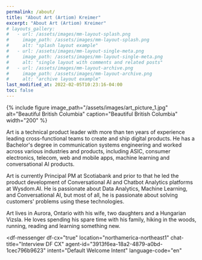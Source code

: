 ```yaml
---
permalink: /about/
title: "About Art (Artiom) Kreimer"
excerpt: "About Art (Artiom) Kreimer"
# layouts_gallery:
#   - url: /assets/images/mm-layout-splash.png
#     image_path: /assets/images/mm-layout-splash.png
#     alt: "splash layout example"
#   - url: /assets/images/mm-layout-single-meta.png
#     image_path: /assets/images/mm-layout-single-meta.png
#     alt: "single layout with comments and related posts"
#   - url: /assets/images/mm-layout-archive.png
#     image_path: /assets/images/mm-layout-archive.png
#     alt: "archive layout example"
last_modified_at: 2022-02-05T10:23:16-04:00
toc: false
---
```




{% include figure image_path="/assets/images/art_picture_1.jpg" alt="Beautiful British Columbia" caption="Beautiful British Columbia" width="200" %}


Art is a technical product leader with more than ten years of experience leading cross-functional teams to create and ship digital products. He has a Bachelor's degree in communication systems engineering and worked across various industries and products, including ASIC, consumer electronics, telecom, web and mobile apps, machine learning and conversational AI products.

Art is currently Principal PM at Scotiabank and prior to that he led the product development of Conversational AI and Chatbot Analytics platforms at Wysdom.AI. He is passionate about Data Analytics, Machine Learning, and Conversational AI, but most of all, he is passionate about solving customers' problems using these technologies. 

Art lives in Aurora, Ontario with his wife, two daughters and a Hungarian Vizsla. He loves spending his spare time with his family, hiking in the woods, running, reading and learning something new. 

<script src="https://www.gstatic.com/dialogflow-console/fast/messenger-cx/bootstrap.js?v=1"></script>
<df-messenger
  df-cx="true"
  location="northamerica-northeast1"
  chat-title="Interview DF CX"
  agent-id="3913f6ea-18a2-4879-a0bd-1cec796b9623"
  intent="Default Welcome Intent"
  language-code="en"
></df-messenger>